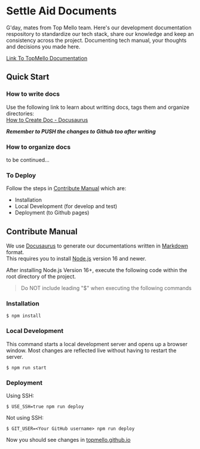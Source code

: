 # Settle Aid Documents

G'day, mates from Top Mello team. Here's our development documentation respository to standardize our tech stack, share our knowledge and keep an consistency across the project. Documenting tech manual, your thoughts and decisions you made here.  
  
[Link To TopMello Documentation](https://topmello.github.io/)
## Quick Start
### How to write docs
Use the following link to learn about writting docs, tags them and organize directories:   
[How to Create Doc - Docusaurus](https://docusaurus.io/docs/create-doc)  
  
***Remember to PUSH the changes to Github too after writing***

### How to organize docs
to be continued...

### To Deploy
Follow the steps in [Contribute Manual](#contribute-manual) which are:
* Installation
* Local Development (for develop and test)
* Deployment (to Github pages)

## <a name="contribute-manual"></a>Contribute Manual
We use [Docusaurus](https://docusaurus.io) to generate our documentations written in [Markdown](https://www.markdownguide.org/basic-syntax/) format.  
This requires you to install [Node.js](https://nodejs.org/en) version 16 and newer.  
  
After installing Node.js Version 16+, execute the following code within the root directory of the project.  
> Do NOT include leading "$" when executing the following commands
### Installation

```
$ npm install
```

### Local Development
This command starts a local development server and opens up a browser window. Most changes are reflected live without having to restart the server.

```
$ npm run start
```

### Deployment

Using SSH:

```
$ USE_SSH=true npm run deploy
```

Not using SSH:

```
$ GIT_USER=<Your GitHub username> npm run deploy
```
Now you should see changes in [topmello.github.io](https://topmello.github.io/)